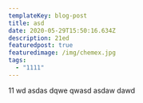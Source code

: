 ```yaml
---
templateKey: blog-post
title: asd
date: 2020-05-29T15:50:16.634Z
description: 21ed
featuredpost: true
featuredimage: /img/chemex.jpg
tags:
  - "1111"
---
```

11 wd asdas dqwe qwasd asdaw dawd